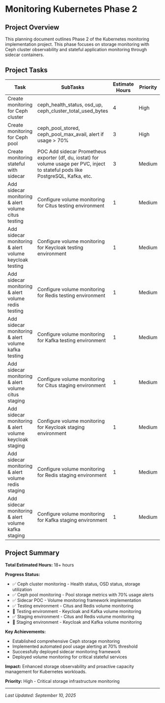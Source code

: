 # Monitoring Kubernetes Phase 2

## Project Overview

This planning document outlines Phase 2 of the Kubernetes monitoring implementation project. This phase focuses on storage monitoring with Ceph cluster observability and stateful application monitoring through sidecar containers.

## Project Tasks

| Task | SubTasks | Estimate Hours | Priority | Status |
|------|----------|----------------|----------|---------|
| Create monitoring for Ceph cluster | ceph_health_status, osd_up, ceph_cluster_total_used_bytes | 4 | High | Done |
| Create monitoring for Ceph pool | ceph_pool_stored, ceph_pool_max_avail, alert if usage > 70% | 3 | High | Done |
| Create monitoring stateful with sidecar | POC Add sidecar Prometheus exporter (df, du, iostat) for volume usage per PVC, inject to stateful pods like PostgreSQL, Kafka, etc. | 3 | Medium | Done |
| Add sidecar monitoring & alert volume citus testing | Configure volume monitoring for Citus testing environment | 1 | Medium | Done |
| Add sidecar monitoring & alert volume keycloak testing | Configure volume monitoring for Keycloak testing environment | 1 | Medium | In Progress |
| Add sidecar monitoring & alert volume redis testing | Configure volume monitoring for Redis testing environment | 1 | Medium | Done |
| Add sidecar monitoring & alert volume kafka testing | Configure volume monitoring for Kafka testing environment | 1 | Medium | In Progress |
| Add sidecar monitoring & alert volume citus staging | Configure volume monitoring for Citus staging environment | 1 | Medium | Done |
| Add sidecar monitoring & alert volume keycloak staging | Configure volume monitoring for Keycloak staging environment | 1 | Medium | In Progress |
| Add sidecar monitoring & alert volume redis staging | Configure volume monitoring for Redis staging environment | 1 | Medium | Done |
| Add sidecar monitoring & alert volume kafka staging | Configure volume monitoring for Kafka staging environment | 1 | Medium | In Progress |

## Project Summary

**Total Estimated Hours:** 18+ hours

**Progress Status:**
- ✅ Ceph cluster monitoring - Health status, OSD status, storage utilization
- ✅ Ceph pool monitoring - Pool storage metrics with 70% usage alerts
- ✅ Sidecar POC - Volume monitoring framework implementation
- ✅ Testing environment - Citus and Redis volume monitoring
- 🔄 Testing environment - Keycloak and Kafka volume monitoring
- ✅ Staging environment - Citus and Redis volume monitoring  
- 🔄 Staging environment - Keycloak and Kafka volume monitoring

**Key Achievements:**
- Established comprehensive Ceph storage monitoring
- Implemented automated pool usage alerting at 70% threshold
- Successfully deployed sidecar monitoring framework
- Deployed volume monitoring for critical stateful services

**Impact:** Enhanced storage observability and proactive capacity management for Kubernetes workloads.

**Priority:** High - Critical storage infrastructure monitoring

---
*Last Updated: September 10, 2025*